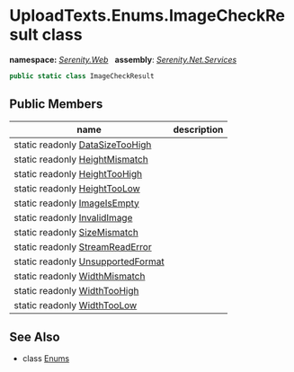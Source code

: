 # UploadTexts.Enums.ImageCheckResult class
**namespace:** *[Serenity.Web](../README.md#serenity.web-namespace)*   **assembly**: *[Serenity.Net.Services](../README.md)*

```csharp
public static class ImageCheckResult
```

## Public Members

| name | description |
| --- | --- |
| static readonly [DataSizeTooHigh](UploadTexts.Enums.ImageCheckResult/DataSizeTooHigh.md) |  |
| static readonly [HeightMismatch](UploadTexts.Enums.ImageCheckResult/HeightMismatch.md) |  |
| static readonly [HeightTooHigh](UploadTexts.Enums.ImageCheckResult/HeightTooHigh.md) |  |
| static readonly [HeightTooLow](UploadTexts.Enums.ImageCheckResult/HeightTooLow.md) |  |
| static readonly [ImageIsEmpty](UploadTexts.Enums.ImageCheckResult/ImageIsEmpty.md) |  |
| static readonly [InvalidImage](UploadTexts.Enums.ImageCheckResult/InvalidImage.md) |  |
| static readonly [SizeMismatch](UploadTexts.Enums.ImageCheckResult/SizeMismatch.md) |  |
| static readonly [StreamReadError](UploadTexts.Enums.ImageCheckResult/StreamReadError.md) |  |
| static readonly [UnsupportedFormat](UploadTexts.Enums.ImageCheckResult/UnsupportedFormat.md) |  |
| static readonly [WidthMismatch](UploadTexts.Enums.ImageCheckResult/WidthMismatch.md) |  |
| static readonly [WidthTooHigh](UploadTexts.Enums.ImageCheckResult/WidthTooHigh.md) |  |
| static readonly [WidthTooLow](UploadTexts.Enums.ImageCheckResult/WidthTooLow.md) |  |

## See Also

* class [Enums](UploadTexts.Enums.md)